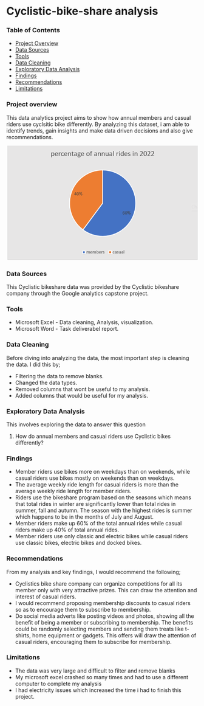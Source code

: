 # Cyclistic-bike-share analysis

### Table of Contents
- [Project Overview](#project-overview)
- [Data Sources](#data-sources)
- [Tools](#tools)
- [Data Cleaning](#data-cleaning)
- [Exploratory Data Analysis](#exploratory-data-analysis)
- [Findings](#findings)
- [Recommendations](#recommendations)
- [Limitations](#limitations)

 
### Project overview

This data analytics project aims to show how annual members and casual riders use cyclsitic bike differently. By analyzing this dataset, i am able to identify trends, gain insights and make data driven decisions and also give recommendations.

![alt](https://github.com/Awasume-Marylin/Cyclistic-bike-share/blob/eb73f1ec80d7fd37d597b5e6ca99823542d59eb5/Charts/Total_percentage_annual_rides.png)

### Data Sources

This Cyclistic bikeshare data was provided by the Cyclistic bikeshare company through the Google analytics capstone project.

### Tools 

- Microsoft Excel - Data cleaning, Analysis, visualization.
- Microsoft Word - Task deliverabel report.

### Data Cleaning

Before diving into analyzing the data, the most important step is cleaning the data. I did this by;
- Filtering the data to remove blanks.
- Changed the data types.
- Removed columns that wont be useful to my analysis.
- Added columns that would be useful for my analysis.

### Exploratory Data Analysis

This involves exploring the data to answer this question
1) How do annual members and casual riders use Cyclistic bikes differently?

### Findings

-	Member riders use bikes more on weekdays than on weekends, while casual riders use bikes mostly on weekends than on weekdays.
-	The average weekly ride length for casual riders is more than the average weekly ride length for member riders.
-	Riders use the bikeshare program based on the seasons which means that total rides in winter are significantly lower than total rides in summer, fall and autumn. The season with the highest rides is summer which happens to be in the months of July and August.
-	Member riders make up 60% of the total annual rides while casual riders make up 40% of total annual rides.
-	Member riders use only classic and electric bikes while casual riders use classic bikes, electric bikes and docked bikes.

### Recommendations

From my analysis and key findings, I would recommend the following;
-	Cyclistics bike share company can organize competitions for all its member only with very attractive prizes. This can draw the attention and interest of casual riders.
-	I would recommend proposing membership discounts to casual riders so as to encourage them to subscribe to membership.
-	Do social media adverts like posting videos and photos, showing all the benefit of being a member or subscribing to membership. The benefits could be randomly selecting members and sending them treats like t-shirts, home equipment or gadgets. This offers will draw the attention of casual riders, encouraging them to subscribe for membership.

### Limitations
- The data was very large and difficult to filter and remove blanks
- My microsoft excel crashed so many times and had to use a different computer to complete my analysis
- I had electricity issues which increased the time i had to finish this project.



